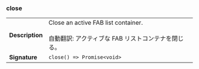 ### close

|                 |                                                                                                    |
| --------------- | -------------------------------------------------------------------------------------------------- |
| **Description** | Close an active FAB list container.<br /><br />自動翻訳: アクティブな FAB リストコンテナを閉じる。 |
| **Signature**   | `close() => Promise<void>`                                                                         |
